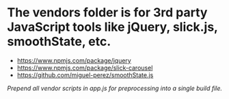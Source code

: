 # The vendors folder is for 3rd party JavaScript tools like jQuery, slick.js, smoothState, etc.

- https://www.npmjs.com/package/jquery
- https://www.npmjs.com/package/slick-carousel
- https://github.com/miguel-perez/smoothState.js

_Prepend all vendor scripts in app.js for preprocessing into a single build file._
